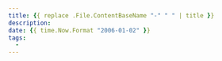 ```yaml
---
title: {{ replace .File.ContentBaseName "-" " " | title }}
description:
date: {{ time.Now.Format "2006-01-02" }}
tags:
  -
---
```

